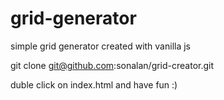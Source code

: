 # grid-generator

simple grid generator created with vanilla js  

git clone git@github.com:sonalan/grid-creator.git

duble click on index.html and have fun :)


